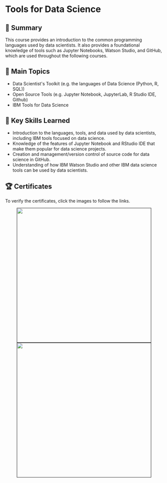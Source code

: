 # Tools for Data Science

## 📄 Summary

This course provides an introduction to the common programming languages used by data scientists. It also provides a foundational knowledge of tools such as Jupyter Notebooks, Watson Studio, and GitHub, which are used throughout the following courses.

## 📑 Main Topics

- Data Scientist's Toolkit (e.g. the languages of Data Science (Python, R, SQL))
- Open Source Tools (e.g. Jupyter Notebook, JupyterLab, R Studio IDE, Github)
- IBM Tools for Data Science

## 🔑 Key Skills Learned

- Introduction to the languages, tools, and data used by data scientists, including IBM tools focused on data science.
- Knowledge of the features of Jupyter Notebook and RStudio IDE that make them popular for data science projects.
- Creation and management/version control of source code for data science in GitHub.
- Understanding of how IBM Watson Studio and other IBM data science tools can be used by data scientists.

## 🏆 Certificates

To verify the certificates, click the images to follow the links.

<p align="middle">
  <a href=""><img src="" height="430"></a>
  <a href=""><img src="" height="430"></a>
</p>
